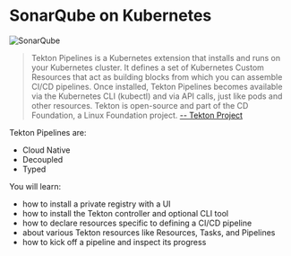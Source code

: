 # SonarQube on Kubernetes #

![SonarQube](/javajon/courses/kubernetes-pipelines/tekton/assets/tekton.png "Tekton Pipelines project provides Kubernetes-style resources for declaring CI/CD-style pipelines.")

> Tekton Pipelines is a Kubernetes extension that installs and runs on your Kubernetes cluster. It defines a set of Kubernetes Custom Resources that act as building blocks from which you can assemble CI/CD pipelines. Once installed, Tekton Pipelines becomes available via the Kubernetes CLI (kubectl) and via API calls, just like pods and other resources. Tekton is open-source and part of the CD Foundation, a Linux Foundation project. [-- Tekton Project](https://github.com/tektoncd/pipeline)

Tekton Pipelines are:

- Cloud Native
- Decoupled
- Typed

You will learn:

- how to install a private registry with a UI
- how to install the Tekton controller and optional CLI tool
- how to declare resources specific to defining a CI/CD pipeline
- about various Tekton resources like Resources, Tasks, and Pipelines
- how to kick off a pipeline and inspect its progress
